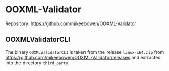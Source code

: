 # OOXML-Validator

Repository: https://github.com/mikeebowen/OOXML-Validator

## OOXMLValidatorCLI

The binary `OOXMLValidatorCLI` is taken from the release `linux-x64.zip` from https://github.com/mikeebowen/OOXML-Validator/releases and extracted into the directory `third_party`.